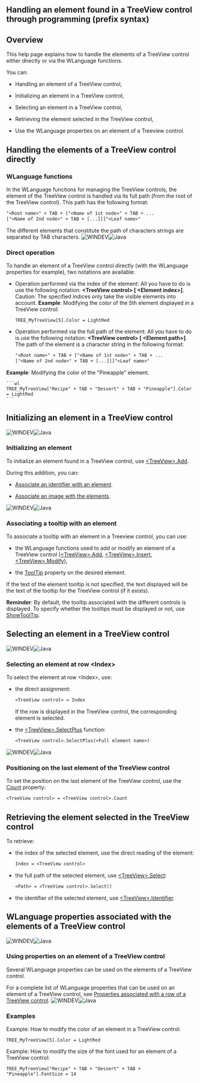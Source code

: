 


## Handling an element found in a TreeView control through programming (prefix syntax)
			



<a name="NOTE1"></a>
<a name="NOTE1_1"></a>


## Overview
<a name="overview_ELTTEXTE000113"></a>
This help page explains how to handle the elements of a TreeView control either directly or via the WLanguage functions.

You can:

- Handling an element of a TreeView control,

- Initializing an element in a TreeView control,

- Selecting an element in a TreeView control,

- Retrieving the element selected in the TreeView control,

- Use the WLanguage properties on an element of a Treeview control. 




<a name="NOTE2"></a>
<a name="NOTE2_1"></a>


## Handling the elements of a TreeView control directly
<a name="handling_the_elements_treeview_control_directly_ELTTEXTE000161"></a>


### WLanguage functions 
<a name="wlanguage_functions_ELTPARAGRAPHE000184"></a>In the WLanguage functions for managing the TreeView controls, the element of the TreeView control is handled via its full path (from the root of the TreeView control). This path has the following format:


```txt
"<Root name>" + TAB + ["<Name of 1st node>" + TAB + ...
["<Name of 2nd node>" + TAB + [...]]]"<Leaf name>"
```
The different elements that constitute the path of characters strings are separated by TAB characters.
<a name="NOTE2_2"></a>
![WINDEV](https://doc.pcsoft.fr/ext/images/us/WD.png)![Java](https://doc.pcsoft.fr/ext/images/us/JAVA.png) 

### Direct operation
<a name="direct_operation_ELTPARAGRAPHE000199"></a>

To handle an element of a TreeView control directly (with the WLanguage properties for example), two notations are available:

- Operation performed via the index of the element:
	All you have to do is use the following notation: **&lt;TreeView control&gt; [ &lt;Element index&gt;]**.
	Caution: The specified indices only take the visible elements into account.
	**Example**: Modifying the color of the 5th element displayed in a TreeView control:
	
	```wl
	TREE_MyTreeView[5].Color = LightRed
	```


- Operation performed via the full path of the element:
	All you have to do is use the following notation: **&lt;TreeView control&gt; [ &lt;Element path&gt;]**.
	The path of the element is a character string in the following format: 
	
	```txt
	"<Root name>" + TAB + ["<Name of 1st node>" + TAB + ...
	["<Name of 2nd node>" + TAB + [...]]]"<Leaf name>"
	```
**Example**: Modifying the color of the "Pineapple" element.
	
	```wl
	TREE_MyTreeView["Recipe" + TAB + "Dessert" + TAB + "Pineapple"].Color = LightRed
	```







<a name="NOTE3"></a>
<a name="NOTE3_1"></a>


## Initializing an element in a TreeView control
<a name="initializing_element_treeview_control_ELTTEXTE000242"></a>
![WINDEV](https://doc.pcsoft.fr/ext/images/us/WD.png)![Java](https://doc.pcsoft.fr/ext/images/us/JAVA.png) 

### Initializing an element
<a name="initializing_element_ELTPARAGRAPHE000267"></a>

To initialize an element found in a TreeView control, use [&lt;TreeView&gt;.Add](../WDLang1/1000023422.md).

During this addition, you can:

- [Associate an identifier with an element](../WDChamp/1013033.md). 

- [Associate an image with the elements](../WDChamp/1013034.md). 



<a name="NOTE3_2"></a>
![WINDEV](https://doc.pcsoft.fr/ext/images/us/WD.png)![Java](https://doc.pcsoft.fr/ext/images/us/JAVA.png) 

### Associating a tooltip with an element
<a name="associating_tooltip_with_element_ELTPARAGRAPHE000293"></a>

To associate a tooltip with an element in a Treeview control, you can use:

- the WLanguage functions used to add or modify an element of a TreeView control ([&lt;TreeView&gt;.Add](../WDLang1/1000023422.md), [&lt;TreeView&gt;.Insert](../WDLang1/1000023761.md), [&lt;TreeView&gt;.Modify](../WDLang1/1000023763.md)), 

- the [ToolTip](../Proprietes/2510005.md) property on the desired element.


If the text of the element tooltip is not specified, the text displayed will be the text of the tooltip for the TreeView control (if it exists).

**Reminder**: By default, the tooltip associated with the different controls is displayed. To specify whether the tooltips must be displayed or not, use [ShowToolTip](../WDLang1/3025014.md).

<a name="NOTE4"></a>
<a name="NOTE4_1"></a>


## Selecting an element in a TreeView control
<a name="selecting_element_treeview_control_ELTTEXTE000326"></a>
![WINDEV](https://doc.pcsoft.fr/ext/images/us/WD.png)![Java](https://doc.pcsoft.fr/ext/images/us/JAVA.png) 

### Selecting an element at row &lt;Index&gt;
<a name="selecting_element_row_ELTPARAGRAPHE000351"></a>

To select the element at row &lt;Index&gt;, use: 

- the direct assignment: 
	
	```txt
	<TreeView control> = Index
	```

	 If the row is displayed in the TreeView control, the corresponding element is selected.

- the [&lt;TreeView&gt;.SelectPlus](../WDLang1/1000023770.md) function: 
	
	```txt
	<TreeView control>.SelectPlus(<Full element name>)
	```




<a name="NOTE4_2"></a>
![WINDEV](https://doc.pcsoft.fr/ext/images/us/WD.png)![Java](https://doc.pcsoft.fr/ext/images/us/JAVA.png) 

### Positioning on the last element of the TreeView control
<a name="positioning_the_last_element_the_treeview_control_ELTPARAGRAPHE000382"></a>

To set the position on the last element of the TreeView control, use the [Count](../Proprietes/2510097.md) property: 


```txt
<TreeView control> = <TreeView control>.Count
```


<a name="NOTE5"></a>
<a name="NOTE5_1"></a>


## Retrieving the element selected in the TreeView control
<a name="retrieving_the_element_selected_the_treeview_control_ELTTEXTE000392"></a>
To retrieve: 

- the index of the selected element, use the direct reading of the element: 
	
	```txt
	Index = <TreeView control>
	```


- the full path of the selected element, use [&lt;TreeView&gt;.Select](../WDLang1/1000023767.md): 
	
	```txt
	<Path> = <TreeView control>.Select()
	```


- the identifier of the selected element, use [&lt;TreeView&gt;.Identifier](../WDLang1/1000023766.md). 
	




<a name="NOTE6"></a>
<a name="NOTE6_1"></a>


## WLanguage properties associated with the elements of a TreeView control
<a name="wlanguage_properties_associated_with_the_elements_treeview_control_ELTTEXTE000459"></a>
![WINDEV](https://doc.pcsoft.fr/ext/images/us/WD.png)![Java](https://doc.pcsoft.fr/ext/images/us/JAVA.png) 

### Using properties on an element of a TreeView control
<a name="using_properties_element_treeview_control_ELTPARAGRAPHE000484"></a>

Several WLanguage properties can be used on the elements of a TreeView control.

For a complete list of WLanguage properties that can be used on an element of a TreeView control, see [Properties associated with a row of a TreeView control](../WDChamp/1013016.md).
<a name="NOTE6_2"></a>
![WINDEV](https://doc.pcsoft.fr/ext/images/us/WD.png)![Java](https://doc.pcsoft.fr/ext/images/us/JAVA.png) 

### Examples
<a name="examples_ELTPARAGRAPHE000501"></a>Example: How to modify the color of an element in a TreeView control:


```wl
TREE_MyTreeView[5].Color = LightRed
```

Example: How to modify the size of the font used for an element of a TreeView control:


```wl
TREE_MyTreeView["Recipe" + TAB + "Dessert" + TAB + "Pineapple"].FontSize = 14
```



